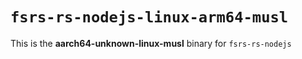 # `fsrs-rs-nodejs-linux-arm64-musl`

This is the **aarch64-unknown-linux-musl** binary for `fsrs-rs-nodejs`
